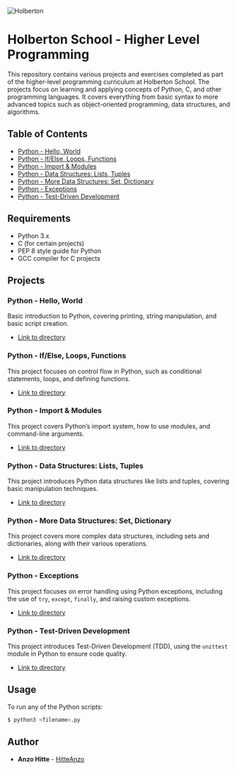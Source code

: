 

![Holberton](https://ml.globenewswire.com/Resource/Download/a08e6c28-55be-44c8-8461-03544f094b38)

# Holberton School - Higher Level Programming

This repository contains various projects and exercises completed as part of the higher-level programming curriculum at Holberton School. The projects focus on learning and applying concepts of Python, C, and other programming languages. It covers everything from basic syntax to more advanced topics such as object-oriented programming, data structures, and algorithms.

## Table of Contents

- [Python - Hello, World](#python---hello-world)
- [Python - If/Else, Loops, Functions](#python---ifelse-loops-functions)
- [Python - Import & Modules](#python---import-modules)
- [Python - Data Structures: Lists, Tuples](#python---data-structures-lists-tuples)
- [Python - More Data Structures: Set, Dictionary](#python---more-data-structures-set-dictionary)
- [Python - Exceptions](#python---exceptions)
- [Python - Test-Driven Development](#python---test-driven-development)

## Requirements

- Python 3.x
- C (for certain projects)
- PEP 8 style guide for Python
- GCC compiler for C projects

## Projects

### Python - Hello, World
Basic introduction to Python, covering printing, string manipulation, and basic script creation.
- [Link to directory](./python-hello_world)

### Python - If/Else, Loops, Functions
This project focuses on control flow in Python, such as conditional statements, loops, and defining functions.
- [Link to directory](./python-if_else_loops_functions)

### Python - Import & Modules
This project covers Python’s import system, how to use modules, and command-line arguments.
- [Link to directory](./python-import_modules)

### Python - Data Structures: Lists, Tuples
This project introduces Python data structures like lists and tuples, covering basic manipulation techniques.
- [Link to directory](./python-data_structures)

### Python - More Data Structures: Set, Dictionary
This project covers more complex data structures, including sets and dictionaries, along with their various operations.
- [Link to directory](./python-more_data_structures)

### Python - Exceptions
This project focuses on error handling using Python exceptions, including the use of `try`, `except`, `finally`, and raising custom exceptions.
- [Link to directory](./python-exceptions)

### Python - Test-Driven Development
This project introduces Test-Driven Development (TDD), using the `unittest` module in Python to ensure code quality.
- [Link to directory](./python-test_driven_development)

## Usage

To run any of the Python scripts:

```bash
$ python3 <filename>.py
``` 

## Author 

- **Anzo Hitte** - [HitteAnzo](https://github.com/HitteAnzo)
